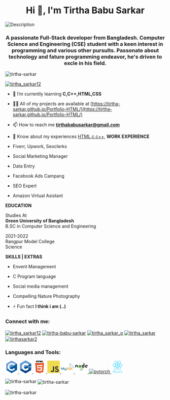<h1 align="center">Hi 👋, I'm Tirtha Babu Sarkar</h1>
<img src="images/babu.png" alt="Description" width="150"/>
<h3 align="center">A passionate Full-Stack developer from Bangladesh. Computer Science and Engineering (CSE) student with a keen interest in programming and various other pursults. Passonate about technology and fature programming endeavor, he's driven to excle in his field.
</h3>

<p align="left"> <img src="https://komarev.com/ghpvc/?username=tirtha-sarkar&label=Profile%20views&color=0e75b6&style=flat" alt="tirtha-sarkar" /> </p>

<p align="left"> <a href="https://twitter.com/tirtha_sarkar12" target="blank"><img src="https://img.shields.io/twitter/follow/tirtha_sarkar12?logo=twitter&style=for-the-badge" alt="tirtha_sarkar12" /></a> </p>

- 🌱 I’m currently learning **C,C++,HTML,CSS**

- 👨‍💻 All of my projects are available at [https://tirtha-sarkar.github.io/Portfolio-HTML/](https://tirtha-sarkar.github.io/Portfolio-HTML/)

- 📫 How to reach me **tirthababusarkar@gmail.com**

- 📄 Know about my experiences [HTML,c,c++,](HTML,c,c++,)
**WORK EXPERIENCE**

- Fiverr, Upwork, Seoclerks
- Social Marketing Manager
- Data Entry
- Facebook Ads Campang
- SEO Expert
- Amazon Virtual Asistant

**EDUCATION**

Studies At\
**Green University of Bangladesh**\
B.SC in Computer Science and Engineering

2021-2022\
Rangpur Model College\
Science

**SKILLS | EXTRAS**

- Envent Management
- C Program language
- Social media management
- Compelling Nature Photography


- ⚡ Fun fact **I think i am (..)**

<h3 align="left">Connect with me:</h3>
<p align="left">
<a href="https://twitter.com/tirtha_sarkar12" target="blank"><img align="center" src="https://raw.githubusercontent.com/rahuldkjain/github-profile-readme-generator/master/src/images/icons/Social/twitter.svg" alt="tirtha_sarkar12" height="30" width="40" /></a>
<a href="https://linkedin.com/in/tirtha-babu-sarkar" target="blank"><img align="center" src="https://raw.githubusercontent.com/rahuldkjain/github-profile-readme-generator/master/src/images/icons/Social/linked-in-alt.svg" alt="tirtha-babu-sarkar" height="30" width="40" /></a>
<a href="https://instagram.com/tirtha_sarkar_p" target="blank"><img align="center" src="https://raw.githubusercontent.com/rahuldkjain/github-profile-readme-generator/master/src/images/icons/Social/instagram.svg" alt="tirtha_sarkar_p" height="30" width="40" /></a>
<a href="https://www.hackerrank.com/tirtha_sarkar" target="blank"><img align="center" src="https://raw.githubusercontent.com/rahuldkjain/github-profile-readme-generator/master/src/images/icons/Social/hackerrank.svg" alt="tirtha_sarkar" height="30" width="40" /></a>
<a href="https://codeforces.com/profile/tirthasarkar2" target="blank"><img align="center" src="https://raw.githubusercontent.com/rahuldkjain/github-profile-readme-generator/master/src/images/icons/Social/codeforces.svg" alt="tirthasarkar2" height="30" width="40" /></a>
</p>

<h3 align="left">Languages and Tools:</h3>
<p align="left"> <a href="https://www.cprogramming.com/" target="_blank" rel="noreferrer"> <img src="https://raw.githubusercontent.com/devicons/devicon/master/icons/c/c-original.svg" alt="c" width="40" height="40"/> </a> <a href="https://www.w3schools.com/cpp/" target="_blank" rel="noreferrer"> <img src="https://raw.githubusercontent.com/devicons/devicon/master/icons/cplusplus/cplusplus-original.svg" alt="cplusplus" width="40" height="40"/> </a> <a href="https://www.w3.org/html/" target="_blank" rel="noreferrer"> <img src="https://raw.githubusercontent.com/devicons/devicon/master/icons/html5/html5-original-wordmark.svg" alt="html5" width="40" height="40"/> </a> <a href="https://developer.mozilla.org/en-US/docs/Web/JavaScript" target="_blank" rel="noreferrer"> <img src="https://raw.githubusercontent.com/devicons/devicon/master/icons/javascript/javascript-original.svg" alt="javascript" width="40" height="40"/> </a> <a href="https://www.mysql.com/" target="_blank" rel="noreferrer"> <img src="https://raw.githubusercontent.com/devicons/devicon/master/icons/mysql/mysql-original-wordmark.svg" alt="mysql" width="40" height="40"/> </a> <a href="https://nodejs.org" target="_blank" rel="noreferrer"> <img src="https://raw.githubusercontent.com/devicons/devicon/master/icons/nodejs/nodejs-original-wordmark.svg" alt="nodejs" width="40" height="40"/> </a> <a href="https://pytorch.org/" target="_blank" rel="noreferrer"> <img src="https://www.vectorlogo.zone/logos/pytorch/pytorch-icon.svg" alt="pytorch" width="40" height="40"/> </a> <a href="https://reactjs.org/" target="_blank" rel="noreferrer"> <img src="https://raw.githubusercontent.com/devicons/devicon/master/icons/react/react-original-wordmark.svg" alt="react" width="40" height="40"/> </a> </p>

<p><img align="left" src="https://github-readme-stats.vercel.app/api/top-langs?username=tirtha-sarkar&show_icons=true&locale=en&layout=compact" alt="tirtha-sarkar" /></p>

<p>&nbsp;<img align="center" src="https://github-readme-stats.vercel.app/api?username=tirtha-sarkar&show_icons=true&locale=en" alt="tirtha-sarkar" /></p>

<p><img align="center" src="https://github-readme-streak-stats.herokuapp.com/?user=tirtha-sarkar&" alt="tirtha-sarkar" /></p>
 
 












